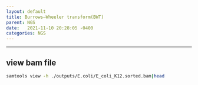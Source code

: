 ```yaml
---
layout: default
title: Burrows–Wheeler transform(BWT)
parent: NGS
date:   2021-11-10 20:28:05 -0400
categories: NGS
---
```



---
## view bam file

```bash
samtools view -h ./outputs/E.coli/E_coli_K12.sorted.bam|head 
```

